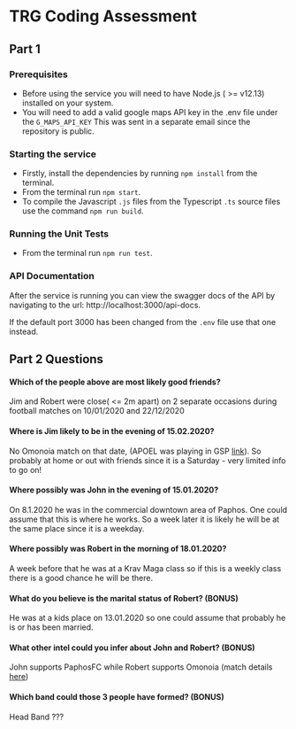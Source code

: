 # TRG Coding Assessment
## Part 1 
### Prerequisites
- Before using the service you will need to have Node.js ( >= v12.13) installed on your system. 
- You will need to add a valid google maps API key in the .env file under the `G_MAPS_API_KEY` This was sent in a separate email since the repository is public.
### Starting the service
- Firstly, install the dependencies by running `npm install` from the terminal.
- From the terminal run `npm start`.
- To compile the Javascript `.js` files from the Typescript `.ts` source files use the command `npm run build`.

### Running the Unit Tests
- From the terminal run `npm run test`.


### API Documentation
After the service is running you can view the swagger docs of the API by navigating to the url:
http://localhost:3000/api-docs.

If the default port 3000 has been changed from the `.env` file use that one instead.

## Part 2 Questions

#### Which of the people above are most likely good friends?
Jim and Robert were close( <= 2m apart) on 2 separate occasions during football matches on 10/01/2020 and 22/12/2020

#### Where is Jim likely to be in the evening of 15.02.2020?
No Omonoia match on that date, (APOEL was playing in GSP [link](https://www.worldfootball.net/schedule/cyp-first-division-2019-2020-spieltag/20/)).
So probably at home or out with friends since it is a Saturday - very limited info to go on!  

#### Where possibly was John in the evening of 15.01.2020?
On 8.1.2020 he was in the commercial downtown area of Paphos. One could assume that
this is where he works. So a week later it is likely he will be at the same place
since it is a weekday.

#### Where possibly was Robert in the morning of 18.01.2020?
A week before that he was at a Krav Maga class so if this is a weekly class there is a
good chance he will be there.

#### What do you believe is the marital status of Robert? (BONUS)
He was at a  kids place on 13.01.2020 so one could assume that probably he is or has been married.

#### What other intel could you infer about John and Robert? (BONUS)
John supports PaphosFC while Robert supports Omonoia (match details [here](https://www.worldfootball.net/schedule/cyp-first-division-2019-2020-spieltag/16/))

#### Which band could those 3 people have formed? (BONUS)
Head Band ???

